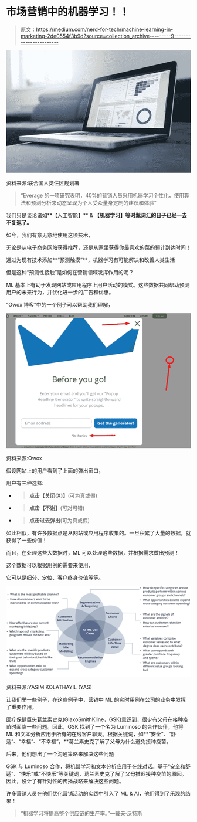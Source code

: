# 市场营销中的机器学习！！

> 原文：<https://medium.com/nerd-for-tech/machine-learning-in-marketing-2de0554f3b9d?source=collection_archive---------9----------------------->

![](img/bf8c9d3e2f7c2645c6f51ed4a8786f0a.png)

资料来源:联合国人类住区规划署

> “Everage 的一项研究表明，40%的营销人员采用机器学习个性化，使用算法和预测分析来动态呈现为个人受众量身定制的建议和体验”

我们只是谈论诸如**【人工智能】** & **【机器学习】等时髦词汇的日子已经一去不复返了。**

如今，我们有意无意地使用这项技术，

无论是从电子商务网站获得推荐，还是从家里获得你最喜欢的菜的预计到达时间！

通过为现有技术添加**“预测触摸”**，机器学习有可能解决和改善人类生活

但是这种“预测性接触”是如何在营销领域发挥作用的呢？

ML 基本上有助于发现网站或应用程序上用户活动的模式。这些数据共同帮助预测用户的未来行为，并优化进一步的广告和优惠。

“Owox 博客”中的一个例子可以帮助我们理解，

![](img/1b3528dd4283ba63d8f974a8984e3150.png)

资料来源:Owox

假设网站上的用户看到了上面的弹出窗口，

用户有三种选择:

*   >**点击【关闭(X)】**(可为真或假)
*   >**点击【不谢】**(可对可错)
*   >**点击过去弹出**(可为真或假)

如此相似，有许多数据点是从网站或应用程序收集的。一旦积累了大量的数据，就获得了一些价值！

而且，在处理这些大数据时，ML 可以处理这些数据，并根据需求做出预测！

这个数据可以根据用例的需要来使用，

它可以是细分、定位、客户终身价值等等。

![](img/6e8ba8e97564d599de5d6c4e582bd2dd.png)

资料来源:YASIM KOLATHAYIL (YAS)

让我们举一些例子，在这些例子中，营销中 ML 的实时用例在公司的业务中发挥了重要作用，

医疗保健巨头葛兰素史克(GlaxoSmithKline，GSK)意识到，很少有父母在接种疫苗时面临一些问题。因此，GSK 找到了一个名为 Luminoso 的合作伙伴，他将 ML 和文本分析应用于所有的在线客户聊天。根据关键词，如**“安全”、“舒适”、“幸福”、“不幸福”，**葛兰素史克了解了父母为什么避免接种疫苗。

后来，他们想出了一个沟通策略来解决这些问题

GSK 与 Luminoso 合作，将机器学习和文本分析应用于在线对话。基于“安全和舒适”、“快乐”或“不快乐”等关键词，葛兰素史克了解了父母推迟接种疫苗的原因。因此，设计了有针对性的传播战略来解决这些问题。

许多营销人员在他们优化营销活动的实践中引入了 ML & AI，他们得到了乐观的结果！

> “机器学习将提高整个供应链的生产率。”—戴夫·沃特斯